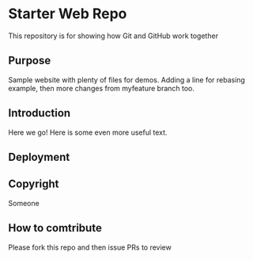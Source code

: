 # Starter Web Repo

This repository is for showing how Git and GitHub work together

## Purpose

Sample website with plenty of files for demos.
Adding a line for rebasing example, then more changes from myfeature branch too.

## Introduction

Here we go!
Here is some even more useful text.

## Deployment

## Copyright

Someone

## How to comtribute

Please fork this repo and then issue PRs to review